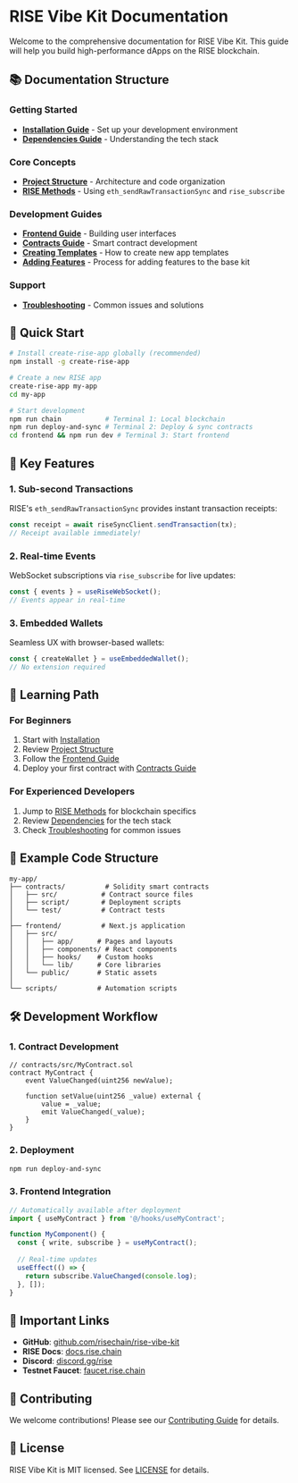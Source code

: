 # RISE Vibe Kit Documentation

Welcome to the comprehensive documentation for RISE Vibe Kit. This guide will help you build high-performance dApps on the RISE blockchain.

## 📚 Documentation Structure

### Getting Started
- **[Installation Guide](./installation.md)** - Set up your development environment
- **[Dependencies Guide](./dependencies.md)** - Understanding the tech stack

### Core Concepts
- **[Project Structure](./structure.md)** - Architecture and code organization
- **[RISE Methods](./rise-methods.md)** - Using `eth_sendRawTransactionSync` and `rise_subscribe`

### Development Guides
- **[Frontend Guide](./frontend-guide.md)** - Building user interfaces
- **[Contracts Guide](./contracts-guide.md)** - Smart contract development
- **[Creating Templates](./creating-templates.md)** - How to create new app templates
- **[Adding Features](./adding-features.md)** - Process for adding features to the base kit

### Support
- **[Troubleshooting](./troubleshooting.md)** - Common issues and solutions

## 🚀 Quick Start

```bash
# Install create-rise-app globally (recommended)
npm install -g create-rise-app

# Create a new RISE app
create-rise-app my-app
cd my-app

# Start development
npm run chain           # Terminal 1: Local blockchain
npm run deploy-and-sync # Terminal 2: Deploy & sync contracts  
cd frontend && npm run dev # Terminal 3: Start frontend
```

## 🎯 Key Features

### 1. Sub-second Transactions
RISE's `eth_sendRawTransactionSync` provides instant transaction receipts:
```typescript
const receipt = await riseSyncClient.sendTransaction(tx);
// Receipt available immediately!
```

### 2. Real-time Events
WebSocket subscriptions via `rise_subscribe` for live updates:
```typescript
const { events } = useRiseWebSocket();
// Events appear in real-time
```

### 3. Embedded Wallets
Seamless UX with browser-based wallets:
```typescript
const { createWallet } = useEmbeddedWallet();
// No extension required
```

## 📖 Learning Path

### For Beginners
1. Start with [Installation](./installation.md)
2. Review [Project Structure](./structure.md)
3. Follow the [Frontend Guide](./frontend-guide.md)
4. Deploy your first contract with [Contracts Guide](./contracts-guide.md)

### For Experienced Developers
1. Jump to [RISE Methods](./rise-methods.md) for blockchain specifics
2. Review [Dependencies](./dependencies.md) for the tech stack
3. Check [Troubleshooting](./troubleshooting.md) for common issues

## 📁 Example Code Structure

```
my-app/
├── contracts/          # Solidity smart contracts
│   ├── src/           # Contract source files
│   ├── script/        # Deployment scripts
│   └── test/          # Contract tests
│
├── frontend/          # Next.js application
│   ├── src/
│   │   ├── app/      # Pages and layouts
│   │   ├── components/ # React components
│   │   ├── hooks/    # Custom hooks
│   │   └── lib/      # Core libraries
│   └── public/       # Static assets
│
└── scripts/          # Automation scripts
```

## 🛠️ Development Workflow

### 1. Contract Development
```solidity
// contracts/src/MyContract.sol
contract MyContract {
    event ValueChanged(uint256 newValue);
    
    function setValue(uint256 _value) external {
        value = _value;
        emit ValueChanged(_value);
    }
}
```

### 2. Deployment
```bash
npm run deploy-and-sync
```

### 3. Frontend Integration
```typescript
// Automatically available after deployment
import { useMyContract } from '@/hooks/useMyContract';

function MyComponent() {
  const { write, subscribe } = useMyContract();
  
  // Real-time updates
  useEffect(() => {
    return subscribe.ValueChanged(console.log);
  }, []);
}
```

## 🔗 Important Links

- **GitHub**: [github.com/risechain/rise-vibe-kit](https://github.com/risechain/rise-vibe-kit)
- **RISE Docs**: [docs.rise.chain](https://docs.rise.chain)
- **Discord**: [discord.gg/rise](https://discord.gg/rise)
- **Testnet Faucet**: [faucet.rise.chain](https://faucet.rise.chain)

## 🤝 Contributing

We welcome contributions! Please see our [Contributing Guide](../CONTRIBUTING.md) for details.

## 📄 License

RISE Vibe Kit is MIT licensed. See [LICENSE](../LICENSE) for details.